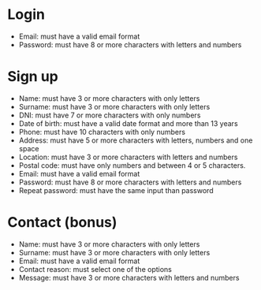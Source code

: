 # Login
- Email: must have a valid email format
- Password: must have 8 or more characters with letters and numbers

# Sign up
- Name: must have 3 or more characters with only letters
- Surname: must have 3 or more characters with only letters
- DNI: must have 7 or more characters with only numbers
- Date of birth: must have a valid date format and more than 13 years
- Phone: must have 10 characters with only numbers
- Address: must have 5 or more characters with letters, numbers and one space
- Location: must have 3 or more characters with letters and numbers
- Postal code: must have only numbers and between 4 or 5 characters.
- Email: must have a valid email format
- Password: must have 8 or more characters with letters and numbers
- Repeat password: must have the same input than password

# Contact (bonus)
- Name: must have 3 or more characters with only letters
- Surname: must have 3 or more characters with only letters
- Email: must have a valid email format
- Contact reason: must select one of the options
- Message: must have 3 or more characters with letters and numbers
